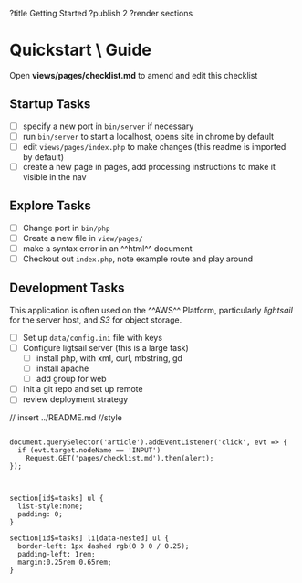 ?title Getting Started
?publish 2
?render sections

# Quickstart \ Guide

Open **views/pages/checklist.md** to amend and edit this checklist

## Startup Tasks

- [ ] specify a new port in `bin/server` if necessary
- [ ] run `bin/server` to start a localhost, opens site in chrome by default
- [ ] edit `views/pages/index.php` to make changes (this readme is imported by default)
- [ ] create a new page in pages, add processing instructions to make it visible in the nav

## Explore Tasks

- [ ] Change port in `bin/php`
- [ ] Create a new file in `view/pages/`
- [ ] make a syntax error in an ^^html^^ document
- [ ] Checkout out `index.php`, note example route and play around

## Development Tasks

This application is often used on the ^^AWS^^ Platform, particularly *lightsail* for the server host, and *S3* for object storage.

- [ ] Set up `data/config.ini` file with keys
- [ ] Configure ligtsail server (this is a large task)
    - [ ] install php, with xml, curl, mbstring, gd
    - [ ] install apache
    - [ ] add group for web
- [ ] init a git repo and set up remote
- [ ] review deployment strategy

// insert ../README.md //style

``` script

document.querySelector('article').addEventListener('click', evt => {
  if (evt.target.nodeName == 'INPUT')
    Request.GET('pages/checklist.md').then(alert);
});


```


``` style

section[id$=tasks] ul {
  list-style:none;
  padding: 0;
}

section[id$=tasks] li[data-nested] ul {
  border-left: 1px dashed rgb(0 0 0 / 0.25);
  padding-left: 1rem;
  margin:0.25rem 0.65rem;
}


```